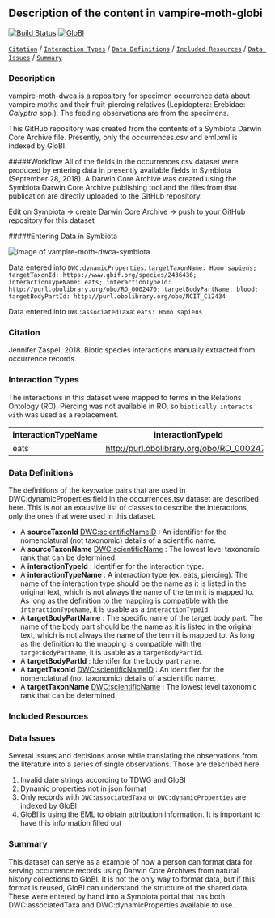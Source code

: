 ## Description of the content in vampire-moth-globi

[![Build Status](https://travis-ci.org/ParasiteTracker/vampire-moth-dwca.svg)](https://travis-ci.org/ParasiteTracker/vampire-moth-dwca) [![GloBI](http://api.globalbioticinteractions.org/interaction.svg?accordingTo=globi:ParasiteTracker/vampire-moth-dwca)](http://globalbioticinteractions.org/?accordingTo=globi:ParasiteTracker/vampire-moth-dwca) 

[```Citation```](#Citation) / [```Interaction Types```](#interaction-types) / [```Data Definitions```](#data-definitions) / [```Included Resources```](#included-resources) /  [```Data Issues```](#data-issues) / [```Summary```](#summary)


### Description

vampire-moth-dwca is a repository for specimen occurrence data about vampire moths and their fruit-piercing relatives (Lepidoptera: Erebidae: *Calyptra* spp.). The feeding observations are from the specimens.

This GitHub repository was created from the contents of a Symbiota Darwin Core Archive file. Presently, only the occurrences.csv and eml.xml is indexed by GloBI.

#####Workflow
All of the fields in the occurrences.csv dataset were produced by entering data in presently available fields in Symbiota (September 28, 2018). A Darwin Core Archive was created using the Symbiota Darwin Core Archive publishing tool and the files from that publication are directly uploaded to the GitHub repository. 

Edit on Symbiota -> create Darwin Core Archive -> push to your GitHub repository for this dataset

#####Entering Data in Symbiota

![image of vampire-moth-dwca-symbiota](https://raw.githubusercontent.com/ParasiteTracker/vampire-moth-dwca/master/Symbiota-screen.png)

Data entered into ```DWC:dynamicProperties```: ```targetTaxonName: Homo sapiens; targetTaxonId: https://www.gbif.org/species/2436436; interactionTypeName: eats; interactionTypeId: http://purl.obolibrary.org/obo/RO_0002470; targetBodyPartName: blood; targetBodyPartId: http://purl.obolibrary.org/obo/NCIT_C12434```

Data entered into ```DWC:associatedTaxa```: ```eats: Homo sapiens```


### Citation

Jennifer Zaspel. 2018. Biotic species interactions manually extracted from occurrence records.


### Interaction Types

The interactions in this dataset were mapped to terms in the Relations Ontology (RO). Piercing was not available in RO, so ```biotically interacts with``` was used as a replacement.

interactionTypeName | interactionTypeId
--- | --- |
eats | http://purl.obolibrary.org/obo/RO_0002470
 
### Data Definitions

The definitions of the key:value pairs that are used in DWC:dynamicProperties field in the occurrences.tsv dataset are described here. This is not an exaustive list of classes to describe the interactions, only the ones that were used in this dataset.

  * A **sourceTaxonId** [DWC:scientificNameID](http://rs.tdwg.org/dwc/terms/scientificNameID) : An identifier for the nomenclatural (not taxonomic) details of a scientific name.
  * A **sourceTaxonName** [DWC:scientificName](http://rs.tdwg.org/dwc/terms/scientificName) : The lowest level taxonomic rank that can be determined.
  * A **interactionTypeId** : Identifier for the interaction type.
  * A **interactionTypeName** : A interaction type (ex. eats, piercing). The name of the interaction type should be the name as it is listed in the original text, which is not always the name of the term it is mapped to. As long as the definition to the mapping is compatible with the ```interactionTypeName```, it is usable as a ```interactionTypeId```.
  * A **targetBodyPartName**  : The specific name of the target body part. The name of the body part should be the name as it is listed in the original text, which is not always the name of the term it is mapped to. As long as the definition to the mapping is compatible with the ```targetBodyPartName```, it is usable as a ```targetBodyPartId```.
  * A **targetBodyPartId**  : Identifer for the body part name.
  * A **targetTaxonId** [DWC:scientificNameID](http://rs.tdwg.org/dwc/terms/scientificNameID) : An identifier for the nomenclatural (not taxonomic) details of a scientific name.
  * A **targetTaxonName** [DWC:scientificName](http://rs.tdwg.org/dwc/terms/scientificName) : The lowest level taxonomic rank that can be determined.
  
### Included Resources


### Data Issues

Several issues and decisions arose while translating the observations from the literature into a series of single observations. Those are described here.

1. Invalid date strings according to TDWG and GloBI
1. Dynamic properties not in json format
1. Only records with ```DWC:associatedTaxa``` or ```DWC:dynamicProperties``` are indexed by GloBI
1. GloBI is using the EML to obtain attribution information. It is important to have this information filled out

### Summary
This dataset can serve as a example of how a person can format data for serving occurrence records using Darwin Core Archives from natural history collections to GloBI. It is not the only way to format data, but if this format is reused, GloBI can understand the structure of the shared data. These were entered by hand into a Symbiota portal that has both DWC:associatedTaxa and DWC:dynamicProperties available to use. 


